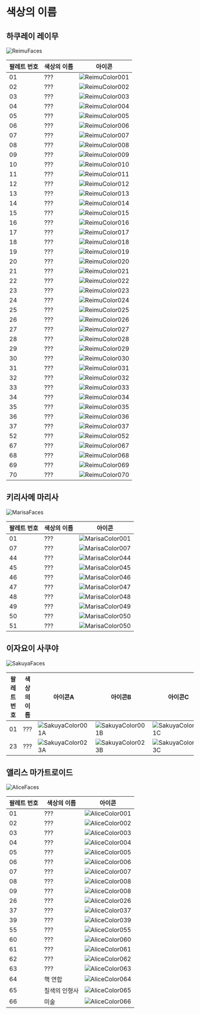 # 색상의 이름

## 하쿠레이 레이무
![ReimuFaces](https://github.com/IkuTronHD/Touhou-Kagehakuchuumu---Shadow-Daydream/blob/main/img/Select/pl00_ct04.png)

| 팔레트 번호 | 색상의 이름 | 아이콘 |
|----------|---------------|-----------|
| 01 | ??? | ![ReimuColor001](https://github.com/IkuTronHD/Touhou-Kagehakuchuumu---Shadow-Daydream/blob/main/Reimu/Colors/KO/001.png) |
| 02 | ??? | ![ReimuColor002](https://github.com/IkuTronHD/Touhou-Kagehakuchuumu---Shadow-Daydream/blob/main/Reimu/Colors/KO/002.png) |
| 03 | ??? | ![ReimuColor003](https://github.com/IkuTronHD/Touhou-Kagehakuchuumu---Shadow-Daydream/blob/main/Reimu/Colors/KO/003.png) |
| 04 | ??? | ![ReimuColor004](https://github.com/IkuTronHD/Touhou-Kagehakuchuumu---Shadow-Daydream/blob/main/Reimu/Colors/KO/004.png) |
| 05 | ??? | ![ReimuColor005](https://github.com/IkuTronHD/Touhou-Kagehakuchuumu---Shadow-Daydream/blob/main/Reimu/Colors/KO/005.png) |
| 06 | ??? | ![ReimuColor006](https://github.com/IkuTronHD/Touhou-Kagehakuchuumu---Shadow-Daydream/blob/main/Reimu/Colors/KO/006.png) |
| 07 | ??? | ![ReimuColor007](https://github.com/IkuTronHD/Touhou-Kagehakuchuumu---Shadow-Daydream/blob/main/Reimu/Colors/KO/007.png) |
| 08 | ??? | ![ReimuColor008](https://github.com/IkuTronHD/Touhou-Kagehakuchuumu---Shadow-Daydream/blob/main/Reimu/Colors/KO/008.png) |
| 09 | ??? | ![ReimuColor009](https://github.com/IkuTronHD/Touhou-Kagehakuchuumu---Shadow-Daydream/blob/main/Reimu/Colors/KO/009.png) |
| 10 | ??? | ![ReimuColor010](https://github.com/IkuTronHD/Touhou-Kagehakuchuumu---Shadow-Daydream/blob/main/Reimu/Colors/KO/010.png) |
| 11 | ??? | ![ReimuColor011](https://github.com/IkuTronHD/Touhou-Kagehakuchuumu---Shadow-Daydream/blob/main/Reimu/Colors/KO/011.png) |
| 12 | ??? | ![ReimuColor012](https://github.com/IkuTronHD/Touhou-Kagehakuchuumu---Shadow-Daydream/blob/main/Reimu/Colors/KO/012.png) |
| 13 | ??? | ![ReimuColor013](https://github.com/IkuTronHD/Touhou-Kagehakuchuumu---Shadow-Daydream/blob/main/Reimu/Colors/KO/013.png) |
| 14 | ??? | ![ReimuColor014](https://github.com/IkuTronHD/Touhou-Kagehakuchuumu---Shadow-Daydream/blob/main/Reimu/Colors/KO/014.png) |
| 15 | ??? | ![ReimuColor015](https://github.com/IkuTronHD/Touhou-Kagehakuchuumu---Shadow-Daydream/blob/main/Reimu/Colors/KO/015.png) |
| 16 | ??? | ![ReimuColor016](https://github.com/IkuTronHD/Touhou-Kagehakuchuumu---Shadow-Daydream/blob/main/Reimu/Colors/KO/016.png) |
| 17 | ??? | ![ReimuColor017](https://github.com/IkuTronHD/Touhou-Kagehakuchuumu---Shadow-Daydream/blob/main/Reimu/Colors/KO/017.png) |
| 18 | ??? | ![ReimuColor018](https://github.com/IkuTronHD/Touhou-Kagehakuchuumu---Shadow-Daydream/blob/main/Reimu/Colors/KO/018.png) |
| 19 | ??? | ![ReimuColor019](https://github.com/IkuTronHD/Touhou-Kagehakuchuumu---Shadow-Daydream/blob/main/Reimu/Colors/KO/019.png) |
| 20 | ??? | ![ReimuColor020](https://github.com/IkuTronHD/Touhou-Kagehakuchuumu---Shadow-Daydream/blob/main/Reimu/Colors/KO/020.png) |
| 21 | ??? | ![ReimuColor021](https://github.com/IkuTronHD/Touhou-Kagehakuchuumu---Shadow-Daydream/blob/main/Reimu/Colors/KO/021.png) |
| 22 | ??? | ![ReimuColor022](https://github.com/IkuTronHD/Touhou-Kagehakuchuumu---Shadow-Daydream/blob/main/Reimu/Colors/KO/022.png) |
| 23 | ??? | ![ReimuColor023](https://github.com/IkuTronHD/Touhou-Kagehakuchuumu---Shadow-Daydream/blob/main/Reimu/Colors/KO/023.png) |
| 24 | ??? | ![ReimuColor024](https://github.com/IkuTronHD/Touhou-Kagehakuchuumu---Shadow-Daydream/blob/main/Reimu/Colors/KO/024.png) |
| 25 | ??? | ![ReimuColor025](https://github.com/IkuTronHD/Touhou-Kagehakuchuumu---Shadow-Daydream/blob/main/Reimu/Colors/KO/025.png) |
| 26 | ??? | ![ReimuColor026](https://github.com/IkuTronHD/Touhou-Kagehakuchuumu---Shadow-Daydream/blob/main/Reimu/Colors/KO/026.png) |
| 27 | ??? | ![ReimuColor027](https://github.com/IkuTronHD/Touhou-Kagehakuchuumu---Shadow-Daydream/blob/main/Reimu/Colors/KO/027.png) |
| 28 | ??? | ![ReimuColor028](https://github.com/IkuTronHD/Touhou-Kagehakuchuumu---Shadow-Daydream/blob/main/Reimu/Colors/KO/028.png) |
| 29 | ??? | ![ReimuColor029](https://github.com/IkuTronHD/Touhou-Kagehakuchuumu---Shadow-Daydream/blob/main/Reimu/Colors/KO/029.png) |
| 30 | ??? | ![ReimuColor030](https://github.com/IkuTronHD/Touhou-Kagehakuchuumu---Shadow-Daydream/blob/main/Reimu/Colors/KO/030.png) |
| 31 | ??? | ![ReimuColor031](https://github.com/IkuTronHD/Touhou-Kagehakuchuumu---Shadow-Daydream/blob/main/Reimu/Colors/KO/031.png) |
| 32 | ??? | ![ReimuColor032](https://github.com/IkuTronHD/Touhou-Kagehakuchuumu---Shadow-Daydream/blob/main/Reimu/Colors/KO/032.png) |
| 33 | ??? | ![ReimuColor033](https://github.com/IkuTronHD/Touhou-Kagehakuchuumu---Shadow-Daydream/blob/main/Reimu/Colors/KO/033.png) |
| 34 | ??? | ![ReimuColor034](https://github.com/IkuTronHD/Touhou-Kagehakuchuumu---Shadow-Daydream/blob/main/Reimu/Colors/KO/034.png) |
| 35 | ??? | ![ReimuColor035](https://github.com/IkuTronHD/Touhou-Kagehakuchuumu---Shadow-Daydream/blob/main/Reimu/Colors/KO/035.png) |
| 36 | ??? | ![ReimuColor036](https://github.com/IkuTronHD/Touhou-Kagehakuchuumu---Shadow-Daydream/blob/main/Reimu/Colors/KO/036.png) |
| 37 | ??? | ![ReimuColor037](https://github.com/IkuTronHD/Touhou-Kagehakuchuumu---Shadow-Daydream/blob/main/Reimu/Colors/KO/037.png) |
| 52 | ??? | ![ReimuColor052](https://github.com/IkuTronHD/Touhou-Kagehakuchuumu---Shadow-Daydream/blob/main/Reimu/Colors/KO/052.png) |
| 67 | ??? | ![ReimuColor067](https://github.com/IkuTronHD/Touhou-Kagehakuchuumu---Shadow-Daydream/blob/main/Reimu/Colors/KO/067.png) |
| 68 | ??? | ![ReimuColor068](https://github.com/IkuTronHD/Touhou-Kagehakuchuumu---Shadow-Daydream/blob/main/Reimu/Colors/KO/068.png) |
| 69 | ??? | ![ReimuColor069](https://github.com/IkuTronHD/Touhou-Kagehakuchuumu---Shadow-Daydream/blob/main/Reimu/Colors/KO/069.png) |
| 70 | ??? | ![ReimuColor070](https://github.com/IkuTronHD/Touhou-Kagehakuchuumu---Shadow-Daydream/blob/main/Reimu/Colors/KO/070.png) |

## 키리사메 마리사
![MarisaFaces](https://github.com/IkuTronHD/Touhou-Kagehakuchuumu---Shadow-Daydream/blob/main/img/Select/pl01_ct04.png)

| 팔레트 번호 | 색상의 이름 | 아이콘 |
|----------|---------------|-----------|
| 01 | ??? | ![MarisaColor001](https://github.com/IkuTronHD/Touhou-Kagehakuchuumu---Shadow-Daydream/blob/main/Marisa/Colors/KO/001.png) |
| 07 | ??? | ![MarisaColor007](https://github.com/IkuTronHD/Touhou-Kagehakuchuumu---Shadow-Daydream/blob/main/Marisa/Colors/KO/007.png) |
| 44 | ??? | ![MarisaColor044](https://github.com/IkuTronHD/Touhou-Kagehakuchuumu---Shadow-Daydream/blob/main/Marisa/Colors/KO/044.png) |
| 45 | ??? | ![MarisaColor045](https://github.com/IkuTronHD/Touhou-Kagehakuchuumu---Shadow-Daydream/blob/main/Marisa/Colors/KO/045.png) |
| 46 | ??? | ![MarisaColor046](https://github.com/IkuTronHD/Touhou-Kagehakuchuumu---Shadow-Daydream/blob/main/Marisa/Colors/KO/046.png) |
| 47 | ??? | ![MarisaColor047](https://github.com/IkuTronHD/Touhou-Kagehakuchuumu---Shadow-Daydream/blob/main/Marisa/Colors/KO/047.png) |
| 48 | ??? | ![MarisaColor048](https://github.com/IkuTronHD/Touhou-Kagehakuchuumu---Shadow-Daydream/blob/main/Marisa/Colors/KO/048.png) |
| 49 | ??? | ![MarisaColor049](https://github.com/IkuTronHD/Touhou-Kagehakuchuumu---Shadow-Daydream/blob/main/Marisa/Colors/KO/049.png) |
| 50 | ??? | ![MarisaColor050](https://github.com/IkuTronHD/Touhou-Kagehakuchuumu---Shadow-Daydream/blob/main/Marisa/Colors/KO/050.png) |
| 51 | ??? | ![MarisaColor050](https://github.com/IkuTronHD/Touhou-Kagehakuchuumu---Shadow-Daydream/blob/main/Marisa/Colors/KO/051.png) |

## 이자요이 사쿠야
![SakuyaFaces](https://github.com/IkuTronHD/Touhou-Kagehakuchuumu---Shadow-Daydream/blob/main/img/Select/pl02a_ct04.png)

| 팔레트 번호 | 색상의 이름 | 아이콘A | 아이콘B | 아이콘C |
|----------|---------------|-----------|-----------|-----------|
| 01 | ??? | ![SakuyaColor001A](https://github.com/IkuTronHD/Touhou-Kagehakuchuumu---Shadow-Daydream/blob/main/Sakuya/Colors/KO/001A.png) | ![SakuyaColor001B](https://github.com/IkuTronHD/Touhou-Kagehakuchuumu---Shadow-Daydream/blob/main/Sakuya/Colors/KO/001B.png) | ![SakuyaColor001C](https://github.com/IkuTronHD/Touhou-Kagehakuchuumu---Shadow-Daydream/blob/main/Sakuya/Colors/KO/001C.png) |
| 23 | ??? | ![SakuyaColor023A](https://github.com/IkuTronHD/Touhou-Kagehakuchuumu---Shadow-Daydream/blob/main/Sakuya/Colors/KO/023A.png) | ![SakuyaColor023B](https://github.com/IkuTronHD/Touhou-Kagehakuchuumu---Shadow-Daydream/blob/main/Sakuya/Colors/KO/023B.png) | ![SakuyaColor023C](https://github.com/IkuTronHD/Touhou-Kagehakuchuumu---Shadow-Daydream/blob/main/Sakuya/Colors/KO/023C.png) |

## 앨리스 마가트로이드
![AliceFaces](https://github.com/IkuTronHD/Touhou-Kagehakuchuumu---Shadow-Daydream/blob/main/img/Select/pl03_ct04.png)

| 팔레트 번호 | 색상의 이름 | 아이콘 |
|----------|---------------|-----------|
| 01 | ??? | ![AliceColor001](https://github.com/IkuTronHD/Touhou-Kagehakuchuumu---Shadow-Daydream/blob/main/Alice/Colors/KO/001.png) |
| 02 | ??? | ![AliceColor002](https://github.com/IkuTronHD/Touhou-Kagehakuchuumu---Shadow-Daydream/blob/main/Alice/Colors/KO/002.png) |
| 03 | ??? | ![AliceColor003](https://github.com/IkuTronHD/Touhou-Kagehakuchuumu---Shadow-Daydream/blob/main/Alice/Colors/KO/003.png) |
| 04 | ??? | ![AliceColor004](https://github.com/IkuTronHD/Touhou-Kagehakuchuumu---Shadow-Daydream/blob/main/Alice/Colors/KO/004.png) |
| 05 | ??? | ![AliceColor005](https://github.com/IkuTronHD/Touhou-Kagehakuchuumu---Shadow-Daydream/blob/main/Alice/Colors/KO/005.png) |
| 06 | ??? | ![AliceColor006](https://github.com/IkuTronHD/Touhou-Kagehakuchuumu---Shadow-Daydream/blob/main/Alice/Colors/KO/006.png) |
| 07 | ??? | ![AliceColor007](https://github.com/IkuTronHD/Touhou-Kagehakuchuumu---Shadow-Daydream/blob/main/Alice/Colors/KO/007.png) |
| 08 | ??? | ![AliceColor008](https://github.com/IkuTronHD/Touhou-Kagehakuchuumu---Shadow-Daydream/blob/main/Alice/Colors/KO/008.png) |
| 09 | ??? | ![AliceColor008](https://github.com/IkuTronHD/Touhou-Kagehakuchuumu---Shadow-Daydream/blob/main/Alice/Colors/KO/009.png) |
| 26 | ??? | ![AliceColor026](https://github.com/IkuTronHD/Touhou-Kagehakuchuumu---Shadow-Daydream/blob/main/Alice/Colors/KO/026.png) |
| 37 | ??? | ![AliceColor037](https://github.com/IkuTronHD/Touhou-Kagehakuchuumu---Shadow-Daydream/blob/main/Alice/Colors/KO/037.png) |
| 39 | ??? | ![AliceColor039](https://github.com/IkuTronHD/Touhou-Kagehakuchuumu---Shadow-Daydream/blob/main/Alice/Colors/KO/039.png) |
| 55 | ??? | ![AliceColor055](https://github.com/IkuTronHD/Touhou-Kagehakuchuumu---Shadow-Daydream/blob/main/Alice/Colors/KO/055.png) |
| 60 | ??? | ![AliceColor060](https://github.com/IkuTronHD/Touhou-Kagehakuchuumu---Shadow-Daydream/blob/main/Alice/Colors/KO/060.png) |
| 61 | ??? | ![AliceColor061](https://github.com/IkuTronHD/Touhou-Kagehakuchuumu---Shadow-Daydream/blob/main/Alice/Colors/KO/061.png) |
| 62 | ??? | ![AliceColor062](https://github.com/IkuTronHD/Touhou-Kagehakuchuumu---Shadow-Daydream/blob/main/Alice/Colors/KO/062.png) |
| 63 | ??? | ![AliceColor063](https://github.com/IkuTronHD/Touhou-Kagehakuchuumu---Shadow-Daydream/blob/main/Alice/Colors/KO/063.png) |
| 64 | 핵 연합 | ![AliceColor064](https://github.com/IkuTronHD/Touhou-Kagehakuchuumu---Shadow-Daydream/blob/main/Alice/Colors/KO/064.png) |
| 65 | 칠색의 인형사 | ![AliceColor065](https://github.com/IkuTronHD/Touhou-Kagehakuchuumu---Shadow-Daydream/blob/main/Alice/Colors/KO/065.png) |
| 66 | 미술 | ![AliceColor066](https://github.com/IkuTronHD/Touhou-Kagehakuchuumu---Shadow-Daydream/blob/main/Alice/Colors/KO/066.png) |
